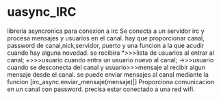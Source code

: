 # uasync_IRC
libreria asyncronica para conexion a irc
Se conecta a un servidor irc y procesa mensajes y usuarios en el canal.
hay que proporcionar canal, password de canal,nick,servidor, puerto y una funcion a la que acudir cuando hay alguna novedad.
se recibira *>>>lista de usuarios al entrar al canal; +>>>usuario cuando entra un usuario nuevo al canal; ->>>usuario cuando se desconecta del canal y usuario>>>mensaje al recibir algun mensaje desde el canal.
se puede enviar mensajes al canal mediante la funcion [irc_async.enviar_mensaje(mensaje)|]
Proporciona comunicacion en un canal con password.
precisa estar conectado a una red wifi.
